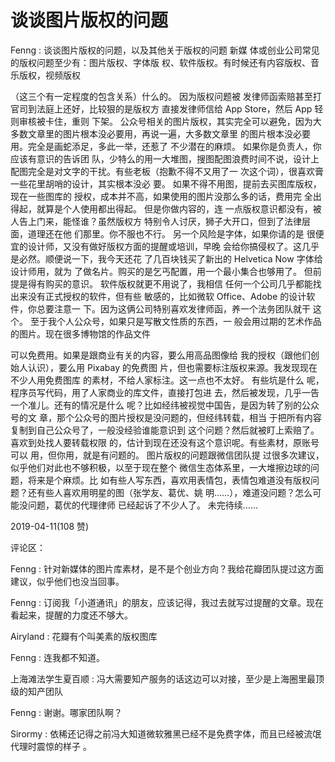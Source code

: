 # 谈谈图片版权的问题

Fenng : 谈谈图片版权的问题，以及其他关于版权的问题 新媒 体或创业公司常见的版权问题至少有：图片版权、字体版 权、软件版权。有时候还有内容版权、音乐版权，视频版权

（这三个有一定程度的包含关系）什么的。 因为版权问题被 发律师函索赔甚至打官司到法庭上还好，比较狠的是版权方 直接发律师信给 App Store，然后 App 轻则审核被卡住，重则 下架。 公众号相关的图片版权，其实完全可以避免，因为大 多数文章里的图片根本没必要用，再说一遍，大多数文章里 的图片根本没必要用。完全是画蛇添足，多此一举，还惹了 不少潜在的麻烦。 如果你是负责人，你应该有意识的告诉团 队，少特么的用一大堆图，搜图配图浪费时间不说，设计上 配图完全是对文字的干扰。有些老板（抱歉不得不又用了一 次这个词），很喜欢膏一些花里胡哨的设计，其实根本没必 要。 如果不得不用图，提前去买图库版权，现在一些图库的 授权，成本并不高，如果使用的图片没那么多的话，费用完 全出得起，就算是个人使用都出得起。 但是你做内容的，连 一点版权意识都没有，被人告上门来，能怪谁？虽然版权方 特别令人讨厌，狮子大开口，但到了法律层面，道理还在他 们那里。你不服也不行。 另一个风险是字体，如果你请的是 很便宜的设计师，又没有做好版权方面的提醒或培训，早晚 会给你搞侵权了。这几乎是必然。顺便说一下，我今天还花 了几百块钱买了新出的 Helvetica Now 字体给设计师用，就为 了做名片。购买的是乞丐配置，用一个最小集合也够用了。 但前提是得有购买的意识。 软件版权就更不用说了，我相信 任何一个公司几乎都能找出来没有正式授权的软件，但有些 敏感的，比如微软 Office、Adobe 的设计软件，你总要注意一 下。因为这俩公司特别喜欢发律师函，养一个法务团队就干 这个。 至于我个人公众号，如果只是写散文性质的东西，一 般会用过期的艺术作品的图片。现在很多博物馆的作品文件

可以免费用。如果是跟商业有关的内容，要么用高品图像给 我的授权（跟他们创始人认识），要么用 Pixabay 的免费图 片，但也需要标注版权来源。我发现现在不少人用免费图库 的素材，不给人家标注。这一点也不太好。 有些坑是什么 呢，程序员写代码，用了人家商业的库文件，直接打包进 去，然后被发现，几乎一告一个准儿。还有的情况是什么 呢？比如经纬被视觉中国告，是因为转了别的公众号的文 章，那个公众号的图片授权是没问题的，但经纬转载，相当 于把所有内容复制到自己公众号了，一般没经验谁能意识到 这个问题？然后就被盯上索赔了。喜欢到处找人要转载权限 的，估计到现在还没有这个意识呢。有些素材，原账号可以 用，但你用，就是有问题的。 图片版权的问题跟微信团队提 过很多次建议，似乎他们对此也不够积极，以至于现在整个 微信生态体系里，一大堆擦边球的问题，将来是个麻烦。比 如有些人写东西，喜欢用表情包，表情包难道没有版权问 题？还有些人喜欢用明星的图（张学友、葛优、姚 明……），难道没问题？怎么可能没问题，葛优的代理律师 已经起诉了不少人了。 未完待续……

2019-04-11(108 赞)

评论区：

Fenng : 针对新媒体的图片库素材，是不是个创业方向？我给花瓣团队提过这方面建议，似乎他们也没当回事。

Fenng : 订阅我「小道通讯」的朋友，应该记得，我过去就写过提醒的文章。现在看起来，提醒的力度还不够大。

Airyland : 花瓣有个叫美素的版权图库

Fenng : 连我都不知道。

上海滩法学生夏百顺 : 冯大需要知产服务的话这边可以对接，至少是上海圈里最顶级的知产团队

Fenng : 谢谢。哪家团队啊？

Sirormy : 依稀还记得之前冯大知道微软雅黑已经不是免费字体，而且已经被流氓代理时震惊的样子 。